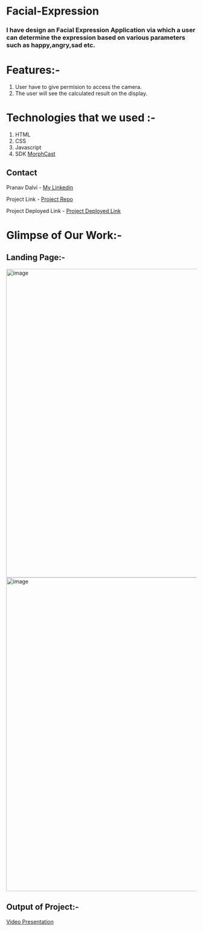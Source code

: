 # Facial-Expression

### I have design an Facial Expression Application via which a user can determine the expression based on various parameters such as happy,angry,sad etc.


# Features:-
1. User have to give permision to access the camera.
2. The user will see the calculated result on the display.


# Technologies that we used :-
1. HTML
2. CSS
3. Javascript
4. SDK [MorphCast](https://www.morphcast.com/)


## Contact

Pranav Dalvi - [My Linkedin](https://www.linkedin.com/in/pranavsanjaydalvi/)

Project Link - [Project Repo](https://github.com/PranavDalvi9/Facial-Expression)

Project Deployed Link - [Project Deployed Link](https://face-recognize-pranav-dalvi-pranavdalvi9.vercel.app/)


# Glimpse of Our Work:-
## Landing Page:-

<img width="816" alt="image" src="https://user-images.githubusercontent.com/96105012/173223889-a5287b74-a974-4ea6-934a-78b0148019ce.png">

<img width="830" alt="image" src="https://user-images.githubusercontent.com/96105012/173223919-6b5a725c-0aad-4d76-8701-047c2f1cb12e.png">


## Output of Project:- 
[Video Presentation]()
